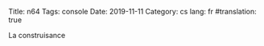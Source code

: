 Title: n64
Tags: console
Date: 2019-11-11
Category: cs
lang: fr
#translation: true

La construisance